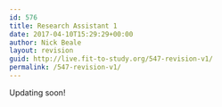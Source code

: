 ```yaml
---
id: 576
title: Research Assistant 1
date: 2017-04-10T15:29:29+00:00
author: Nick Beale
layout: revision
guid: http://live.fit-to-study.org/547-revision-v1/
permalink: /547-revision-v1/
---
```

Updating soon!